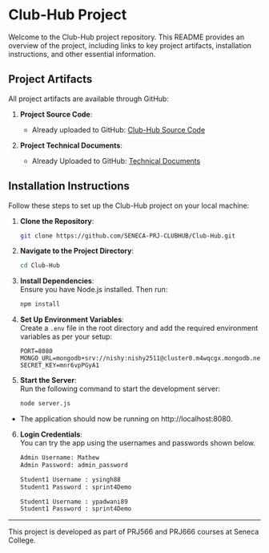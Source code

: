# Club-Hub Project

Welcome to the Club-Hub project repository. This README provides an overview of the project, including links to key project artifacts, installation instructions, and other essential information.

## Project Artifacts

All project artifacts are available through GitHub:

1. **Project Source Code**:  
   - Already uploaded to GitHub: [Club-Hub Source Code](https://github.com/SENECA-PRJ-CLUBHUB/Club-Hub)

2. **Project Technical Documents**:  
   - Already Uploaded to GitHub: [Technical Documents](https://github.com/PriyanshParikh27/Club-Hub-Web-App/tree/main/TechnicalDocuments)

## Installation Instructions

Follow these steps to set up the Club-Hub project on your local machine:

1. **Clone the Repository**:  
   ```bash
   git clone https://github.com/SENECA-PRJ-CLUBHUB/Club-Hub.git

2. **Navigate to the Project Directory**:  
   ```bash
   cd Club-Hub

3. **Install Dependencies**:  
   Ensure you have Node.js installed. Then run:
   ```bash
   npm install

4. **Set Up Environment Variables**:  
   Create a `.env` file in the root directory and add the required environment variables as per your setup:
   ```plaintext
   PORT=8080
   MONGO_URL=mongodb+srv://nishy:nishy2511@cluster0.m4wqcgx.mongodb.net/
   SECRET_KEY=mnr6vpPGyA1
5. **Start the Server**:  
   Run the following command to start the development server:
   ```bash
   node server.js
- The application should now be running on http://localhost:8080.

6. **Login Credentials**:</br>
   You can try the app using the usernames and passwords shown below.
   ```bash
   Admin Username: Mathew
   Admin Password: admin_password
   
   Student1 Username : ysingh88
   Student1 Password : sprint4Demo

   Student1 Username : ypadwani89
   Student1 Password : sprint4Demo 

---

This project is developed as part of PRJ566 and PRJ666 courses at Seneca College.
